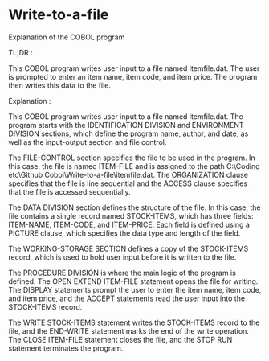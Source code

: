 # Write-to-a-file
Explanation of the COBOL program

TL;DR :

This COBOL program writes user input to a file named itemfile.dat. The user is prompted to enter an item name, item code, and item price. The program then writes this data to the file.

Explanation :

This COBOL program writes user input to a file named itemfile.dat. The program starts with the IDENTIFICATION DIVISION and ENVIRONMENT DIVISION sections, which define the program name, author, and date, as well as the input-output section and file control.

The FILE-CONTROL section specifies the file to be used in the program. In this case, the file is named ITEM-FILE and is assigned to the path C:\Coding etc\Github Cobol\Write-to-a-file\itemfile.dat. The ORGANIZATION clause specifies that the file is line sequential and the ACCESS clause specifies that the file is accessed sequentially.

The DATA DIVISION section defines the structure of the file. In this case, the file contains a single record named STOCK-ITEMS, which has three fields: ITEM-NAME, ITEM-CODE, and ITEM-PRICE. Each field is defined using a PICTURE clause, which specifies the data type and length of the field.

The WORKING-STORAGE SECTION defines a copy of the STOCK-ITEMS record, which is used to hold user input before it is written to the file.

The PROCEDURE DIVISION is where the main logic of the program is defined. The OPEN EXTEND ITEM-FILE statement opens the file for writing. The DISPLAY statements prompt the user to enter the item name, item code, and item price, and the ACCEPT statements read the user input into the STOCK-ITEMS record.

The WRITE STOCK-ITEMS statement writes the STOCK-ITEMS record to the file, and the END-WRITE statement marks the end of the write operation. The CLOSE ITEM-FILE statement closes the file, and the STOP RUN statement terminates the program.
